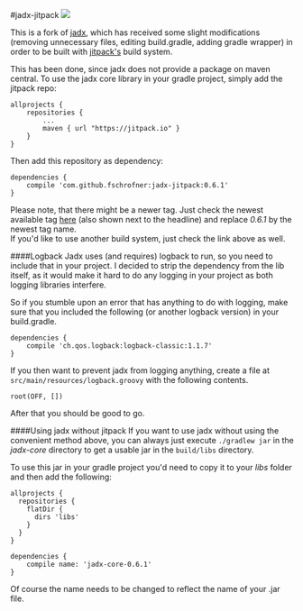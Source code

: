 #jadx-jitpack [![](https://jitpack.io/v/fschrofner/jadx-jitpack.svg)](https://jitpack.io/#fschrofner/jadx-jitpack)

This is a fork of [jadx](https://github.com/skylot/jadx), which has received some slight modifications (removing unnecessary files, editing build.gradle, adding gradle wrapper) in order to be built with [jitpack's](https://jitpack.io/) build system.  

This has been done, since jadx does not provide a package on maven central. To use the jadx core library in your gradle project, simply add the jitpack repo:

```
allprojects {
	repositories {
		...
		maven { url "https://jitpack.io" }
	}
}
```

Then add this repository as dependency:
```
dependencies {
    compile 'com.github.fschrofner:jadx-jitpack:0.6.1'
}
```

Please note, that there might be a newer tag. Just check the newest available tag [here](https://jitpack.io/#fschrofner/jadx-jitpack) (also shown next to the headline) and replace _0.6.1_ by the newest tag name.  
If you'd like to use another build system, just check the link above as well.

####Logback
Jadx uses (and requires) logback to run, so you need to include that in your project. I decided to strip the dependency from the lib itself, as it would make it hard to do any logging in your project as both logging libraries interfere.

So if you stumble upon an error that has anything to do with logging, make sure that you included the following (or another logback version) in your build.gradle.

```
dependencies {
    compile 'ch.qos.logback:logback-classic:1.1.7'
}
```

If you then want to prevent jadx from logging anything, create a file at `src/main/resources/logback.groovy` with the following contents.

```
root(OFF, [])
```
After that you should be good to go.

####Using jadx without jitpack
If you want to use jadx without using the convenient method above, you can always just execute `./gradlew jar` in the _jadx-core_ directory to get a usable jar in the `build/libs` directory.  

To use this jar in your gradle project you'd need to copy it to your _libs_ folder and then add the following:

```
allprojects {
  repositories {
    flatDir {
      dirs 'libs'
    }
  }
}

dependencies {
    compile name: 'jadx-core-0.6.1'
}
```

Of course the name needs to be changed to reflect the name of your .jar file.
